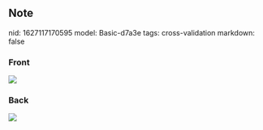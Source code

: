 ## Note
nid: 1627117170595
model: Basic-d7a3e
tags: cross-validation
markdown: false

### Front
<img src="paste-477f0e04c2bb46d8e2e1f7ccc2d12b8e2ddb739c.jpg">

### Back
<img src="paste-c0eaf1bfcd2fd35f684c7d8871a4ad8fdb812ec8.jpg">

